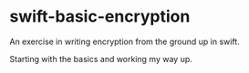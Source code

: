 # swift-basic-encryption
An exercise in writing encryption from the ground up in swift.

Starting with the basics and working my way up.
